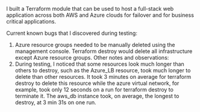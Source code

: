 I built a Terraform module that can be used to host a full-stack web application across both AWS and Azure clouds for failover and for business critical applications. 

Current known bugs that I discovered during testing:
1. Azure resource groups needed to be manually deleted using the management console. Terraform destroy would delete all infrastructure except Azure resource groups.
Other notes and observations:
2. During testing, I noticed that some resources look much longer than others to destroy, such as the Azure_LB resource, took much longer to delete than other 
resources. It took 3 minutes on average for terraform destroy to delete this resource while the azure virtual network, for example, took only 12 seconds on a run for 
terraform destroy to terminate it. 
The aws_db instance took, on average, the longest to destroy, at 3 min 31s on one run. 
